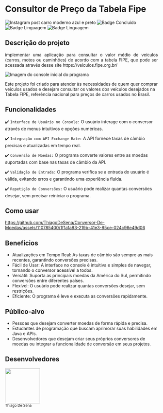 # Consultor de Preço da Tabela Fipe
![Instagram post carro moderno azul e preto](https://github.com/ThiagoDeSena/Tabela-Fipe/assets/110785400/161dc760-1f5b-4d6a-8c8e-569e86b9183b)
![Badge Concluído](http://img.shields.io/static/v1?label=STATUS&message=CONCLUÍDO&color=GREEN&style=for-the-badge)
![Badge Linguagem](http://img.shields.io/static/v1?label=LINGUAGEM&message=JAVA&color=yellow&style=for-the-badge)
![Badge Linguagem](http://img.shields.io/static/v1?label=API&message=FIPE+API+HTTP+REST&color=blue&style=for-the-badge)

## Descrição do projeto 

<p align="justify">
implementar uma aplicação para consultar o valor médio de veículos (carros, motos ou caminhões) de acordo com a tabela FIPE, que pode ser acessada através desse site
https://veiculos.fipe.org.br/

![Imagem do console inicial do programa](https://github.com/ThiagoDeSena/Tabela-Fipe/assets/110785400/4dd1c8df-56da-4f68-803f-3c7ed61e6826)


Este projeto foi criado para atender às necessidades de quem quer comprar veículos usados e desejam consultar os valores dos veículos desejados na Tabela FIPE, 
referência nacional para preços de carros usados no Brasil.

</p>

## Funcionalidades

:heavy_check_mark: `Interface de Usuário no Console:` O usuário interage com o conversor através de menus intuitivos e opções numéricas.

:heavy_check_mark: `Integração com API Exchange Rate:`  A API fornece taxas de câmbio precisas e atualizadas em tempo real.

:heavy_check_mark: `Conversão de Moedas:`  O programa converte valores entre as moedas suportadas com base nas taxas de câmbio da API.

:heavy_check_mark: `Validação de Entrada:` O programa verifica se a entrada do usuário é válida, evitando erros e garantindo uma experiência fluida.

:heavy_check_mark: `Repetição de Conversões:` O usuário pode realizar quantas conversões desejar, sem precisar reiniciar o programa.

## Como usar

https://github.com/ThiagoDeSena/Conversor-De-Moedas/assets/110785400/1f1a1a83-219b-41e3-85ce-024c98e49d06

## Benefícios

- Atualizações em Tempo Real: As taxas de câmbio são sempre as mais recentes, garantindo conversões precisas.
- Fácil de Usar: A interface no console é intuitiva e simples de navegar, tornando o conversor acessível a todos.
- Versátil: Suporta as principais moedas da América do Sul, permitindo conversões entre diferentes países.
- Flexível: O usuário pode realizar quantas conversões desejar, sem restrições.
- Eficiente: O programa é leve e executa as conversões rapidamente.
 

## Público-alvo

- Pessoas que desejam converter moedas de forma rápida e precisa.
- Estudantes de programação que buscam aprimorar suas habilidades em Java e APIs.
- Desenvolvedores que desejam criar seus próprios conversores de moedas ou integrar a funcionalidade de conversão em seus projetos.

## Desenvolvedores

[<img src="https://avatars.githubusercontent.com/u/110785400?v=4" width=115><br><sub>Thiago De Sena</sub>](https://www.linkedin.com/in/thiago-de-sena-ab5b09179/)


